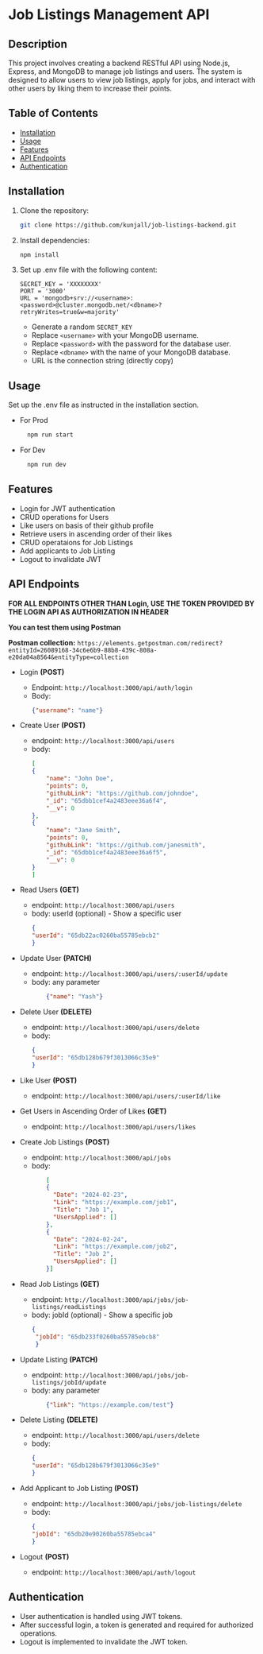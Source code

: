# Job Listings Management API #

## Description

This project involves creating a backend RESTful API using Node.js, Express, and MongoDB to manage job listings and users. The system is designed to allow users to view job listings, apply for jobs, and interact with other users by liking them to increase their points.

## Table of Contents

- [Installation](#installation)
- [Usage](#usage)
- [Features](#features)
- [API Endpoints](#api-endpoints)
- [Authentication](#authentication)


## Installation

1. Clone the repository:

    ```bash
    git clone https://github.com/kunjall/job-listings-backend.git
    ```

2. Install dependencies:

    ```bash
    npm install
    ```

3. Set up .env file with the following content:

    ```env
    SECRET_KEY = 'XXXXXXXX'
    PORT = '3000'
    URL = 'mongodb+srv://<username>:<password>@cluster.mongodb.net/<dbname>?retryWrites=true&w=majority'
    ```

   - Generate a random `SECRET_KEY`
   - Replace `<username>` with your MongoDB username.
   - Replace `<password>` with the password for the database user.
   - Replace `<dbname>` with the name of your MongoDB database.
   - URL is the connection string (directly copy)

## Usage

Set up the .env file as instructed in the installation section.
- For Prod
  ```bash
    npm run start
  ```
- For Dev
  ```bash
    npm run dev
  ```

## Features

  - Login for JWT authentication
  - CRUD operations for Users
  - Like users on basis of their github profile
  - Retrieve users in ascending order of their likes
  - CRUD operataions for Job Listings
  - Add applicants to Job Listing
  - Logout to invalidate JWT

## API Endpoints 

**FOR ALL ENDPOINTS OTHER THAN Login, USE THE TOKEN PROVIDED BY THE LOGIN API AS AUTHORIZATION IN HEADER**

**You can test them using Postman**

**Postman collection:**
`https://elements.getpostman.com/redirect?entityId=26089168-34c6e6b9-88b8-439c-808a-e20da04a8564&entityType=collection`

- Login **(POST)**
  - Endpoint: `http://localhost:3000/api/auth/login`
  - Body:
    ```json
    {"username": "name"}
    ```
    
- Create User **(POST)**
  - endpoint: `http://localhost:3000/api/users`
  - body:
    ```json
    [
    {
        "name": "John Doe",
        "points": 0,
        "githubLink": "https://github.com/johndoe",
        "_id": "65dbb1cef4a2483eee36a6f4",
        "__v": 0
    },
    {
        "name": "Jane Smith",
        "points": 0,
        "githubLink": "https://github.com/janesmith",
        "_id": "65dbb1cef4a2483eee36a6f5",
        "__v": 0
    }
    ]
    ```

- Read Users **(GET)**
  - endpoint: `http://localhost:3000/api/users`
  - body: userId (optional) - Show a specific user
    ```json
    {
    "userId": "65db22ac0260ba55785ebcb2"
    }
    ```

- Update User **(PATCH)**
  - endpoint: `http://localhost:3000/api/users/:userId/update`
  - body: any parameter
    ```json
        {"name": "Yash"}
    ```
  

- Delete User **(DELETE)**
    - endpoint: `http://localhost:3000/api/users/delete`
    - body:
        ```json
        {
      "userId": "65db128b679f3013066c35e9"
      }
      ```

- Like User **(POST)**
  - endpoint: `http://localhost:3000/api/users/:userId/like`
  
- Get Users in Ascending Order of Likes **(GET)**
  - endpoint: `http://localhost:3000/api/users/likes`

- Create Job Listings **(POST)**
  - endpoint: `http://localhost:3000/api/jobs`
  - body:
    ```json
        [
        {
          "Date": "2024-02-23",
          "Link": "https://example.com/job1",
          "Title": "Job 1",
          "UsersApplied": []
        },
        {
          "Date": "2024-02-24",
          "Link": "https://example.com/job2",
          "Title": "Job 2",
          "UsersApplied": []
        }]
    ```

- Read Job Listings **(GET)**
   - endpoint: `http://localhost:3000/api/jobs/job-listings/readListings`
   - body: jobId (optional) - Show a specific job
     ```json
     {
      "jobId": "65db233f0260ba55785ebcb8"
      }
     ```
- Update Listing **(PATCH)**
  - endpoint: `http://localhost:3000/api/jobs/job-listings/jobId/update`
  - body: any parameter
    ```json
        {"link": "https://example.com/test"}
    ```

- Delete Listing **(DELETE)**
    - endpoint: `http://localhost:3000/api/users/delete`
    - body:
        ```json
        {
      "userId": "65db128b679f3013066c35e9"
      }
      ```
  

- Add Applicant to Job Listing **(POST)**
  - endpoint: `http://localhost:3000/api/jobs/job-listings/delete`
  - body:
      ```json
      {
    "jobId": "65db20e90260ba55785ebca4"
    }
    ```

- Logout **(POST)**
  - endpoint: `http://localhost:3000/api/auth/logout`
 

## Authentication

- User authentication is handled using JWT tokens.
- After successful login, a token is generated and required for authorized operations.
- Logout is implemented to invalidate the JWT token.





